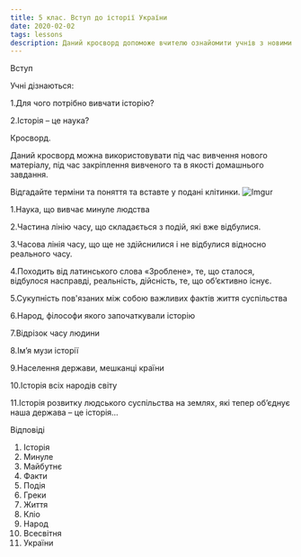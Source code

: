 ```yaml
---
title: 5 клас. Вступ до історії України
date: 2020-02-02
tags: lessons
description: Даний кросворд допоможе вчителю ознайомити учнів з новими поняттями та термінами уроку і узагальнити знання учнів
---
```




Вступ

Учні дізнаються:

1.Для чого потрібно вивчати історію?

2.Історія – це наука?

Кросворд.

Даний кросворд можна використовувати під час вивчення нового матеріалу, під час закріплення вивченого та в якості домашнього завдання.

Відгадайте терміни та поняття та вставте у подані клітинки.
![Imgur](https://i.imgur.com/9ZKn7yI.png)

1.Наука, що вивчає минуле людства

2.Частина лінію часу, що складається з подій, які вже відбулися.

3.Часова лінія часу, що ще не здійснилися і не відбулися відносно реального часу.

4.Походить від латинського слова «Зроблене», те, що сталося, відбулося насправді, реальність, дійсність, те, що об’єктивно існує.

5.Сукупність пов'язаних між собою важливих фактів життя суспільства

6.Народ, філософи якого започаткували історію

7.Відрізок часу людини

8.Ім’я музи історії

9.Населення держави, мешканці країни

10.Історія всіх народів світу

11.Історія розвитку людського суспільства на землях, які тепер об’єднує наша держава – це історія…

Відповіді

1. Історія
2. Минуле
3. Майбутнє
4. Факти
5. Подія
6. Греки
7. Життя
8. Кліо
9. Народ
10. Всесвітня
11. України



